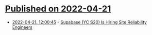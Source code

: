 # [Published on 2022-04-21](index.md)

* [2022-04-21, 12:00:45](https://news.ycombinator.com/item?id=31108333) - [Supabase (YC S20) Is Hiring Site Reliability Engineers](https://boards.greenhouse.io/supabase/jobs/4307459004)
